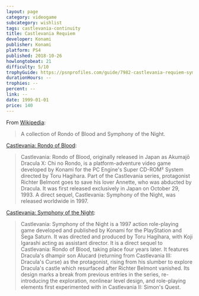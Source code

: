 ```yaml
---
layout: page
category: videogame
subcategory: wishlist
tags: castlevania-continuity
title: Castlevania Requiem
developer: Konami
publisher: Konami
platform: PS4
published: 2018-10-26
howlongtobeat: 21
difficulty: 5/10
trophyGuide: https://psnprofiles.com/guide/7982-castlevania-requiem-symphony-of-the-night-rondo-of-blood-trophy-guide
durationHours: --
trophies: --
percent: --
link: --
date: 1999-01-01
price: 140
---
```


From [Wikipedia](https://en.wikipedia.org/wiki/List_of_Castlevania_media#Compilations_and_collections):

> A collection of Rondo of Blood and Symphony of the Night.

[Castlevania: Rondo of Blood](https://en.wikipedia.org/wiki/Castlevania:_Rondo_of_Blood):

> Castlevania: Rondo of Blood, originally released in Japan as Akumajō Dracula X: Chi no Rondo, is a platform-adventure video game developed by Konami for the PC Engine's Super CD-ROM² System directed by Toru Hagihara. Part of the Castlevania series, protagonist Richter Belmont goes to save his lover Annette, who was abducted by Dracula. It was first released exclusively in Japan on October 29, 1993. A direct sequel, Castlevania: Symphony of the Night, was released worldwide in 1997.

[Castlevania: Symphony of the Night](https://en.wikipedia.org/wiki/Castlevania:_Symphony_of_the_Night):

> Castlevania: Symphony of the Night is a 1997 action role-playing game developed and published by Konami for the PlayStation and Sega Saturn. It was directed and produced by Toru Hagihara, with Koji Igarashi acting as assistant director. It is a direct sequel to Castlevania: Rondo of Blood, taking place four years later. It features Dracula's dhampir son Alucard (returning from Castlevania III: Dracula's Curse) as the protagonist, rising from his slumber to explore Dracula's castle which resurfaced after Richter Belmont vanished. Its design marks a break from previous entries in the series, re-introducing the exploration, nonlinear level design, and role-playing elements first experimented with in Castlevania II: Simon's Quest.
